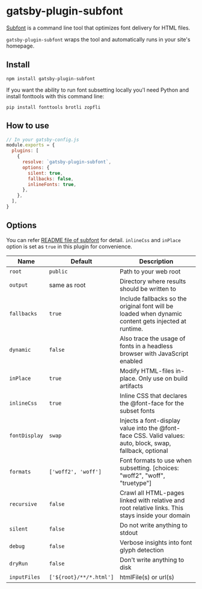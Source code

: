 # gatsby-plugin-subfont

[Subfont](https://github.com/Munter/subfont) is a command line tool that optimizes font delivery for HTML files.

`gatsby-plugin-subfont` wraps the tool and automatically runs in your site's homepage.

## Install

`npm install gatsby-plugin-subfont`

If you want the ability to run font subsetting locally you'l need Python and install fonttools with this command line:

`pip install fonttools brotli zopfli`

## How to use

```javascript
// In your gatsby-config.js
module.exports = {
  plugins: [
    {
      resolve: `gatsby-plugin-subfont`,
      options: {
        silent: true,
        fallbacks: false,
        inlineFonts: true,
      },
    },
  ],
}
```

## Options

You can refer [README file of subfont](https://github.com/Munter/subfont) for detail. `inlineCss` and `inPlace` option is set as `true` in this plugin for convenience.

| Name          | Default                 | Description                                                                                               |
| ------------- | ----------------------- | --------------------------------------------------------------------------------------------------------- |
| `root`        | `public`                | Path to your web root                                                                                     |
| `output`      | same as root            | Directory where results should be written to                                                              |
| `fallbacks`   | `true`                  | Include fallbacks so the original font will be loaded when dynamic content gets injected at runtime.      |
| `dynamic`     | `false`                 | Also trace the usage of fonts in a headless browser with JavaScript enabled                               |
| `inPlace`     | `true`                  | Modify HTML-files in-place. Only use on build artifacts                                                   |
| `inlineCss`   | `true`                  | Inline CSS that declares the @font-face for the subset fonts                                              |
| `fontDisplay` | `swap`                  | Injects a font-display value into the @font-face CSS. Valid values: auto, block, swap, fallback, optional |
| `formats`     | `['woff2', 'woff']`     | Font formats to use when subsetting. [choices: "woff2", "woff", "truetype"]                               |
| `recursive`   | `false`                 | Crawl all HTML-pages linked with relative and root relative links. This stays inside your domain          |
| `silent`      | `false`                 | Do not write anything to stdout                                                                           |
| `debug`       | `false`                 | Verbose insights into font glyph detection                                                                |
| `dryRun`      | `false`                 | Don't write anything to disk                                                                              |
| `inputFiles`  | `['${root}/**/*.html']` | htmlFile(s) or url(s)                                                                                     |
